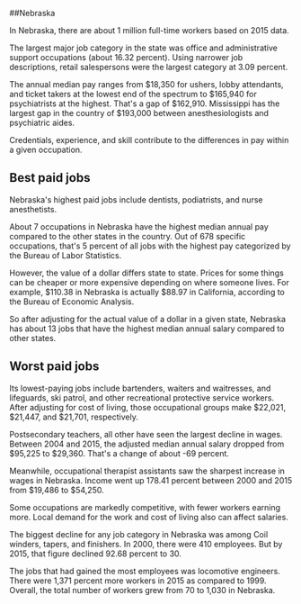 

##Nebraska

In Nebraska, there are about 1 million full-time workers based on 2015 data.

The largest major job category in the state was <span class='occ_title_em'>office and administrative support occupations</span> (about 16.32 percent). Using narrower job descriptions, <span class='occ_title_em'>retail salespersons</span> were the largest category at 3.09 percent.
               
The annual median pay ranges from $18,350 for <span class='occ_title_em'>ushers, lobby attendants, and ticket takers</span> at the lowest end of the spectrum to  $165,940 for <span class='occ_title_em'>psychiatrists</span> at the highest. That's a gap of $162,910. Mississippi has the largest gap in the country of $193,000 between <span class='occ_title_em'>anesthesiologists and psychiatric aides</span>.
          
Credentials, experience, and skill contribute to the differences in pay within a given occupation.

## Best paid jobs
Nebraska's highest paid jobs include <span class='occ_title_em'>dentists, podiatrists</span>, and <span class='occ_title_em'>nurse anesthetists</span>.
               
About 7 occupations in Nebraska have the highest median annual pay compared to the other states in the country. Out of 678 specific occupations, that's 5 percent of all jobs with the highest pay categorized by the Bureau of Labor Statistics.
               
However, the value of a dollar differs state to state. Prices for some things can be cheaper or more expensive depending on where someone lives. For example, $110.38 in Nebraska is actually $88.97 in California, according to the Bureau of Economic Analysis.
               
So after adjusting for the actual value of a dollar in a given state, Nebraska has about 13 jobs that have the highest median annual salary compared to other states.
               
## Worst paid jobs

Its lowest-paying jobs include <span class='occ_title_em'>bartenders</span>, <span class='occ_title_em'>waiters and waitresses</span>, and <span class='occ_title_em'>lifeguards, ski patrol, and other recreational protective service workers</span>. After adjusting for cost of living, those occupational groups make $22,021,  $21,447, and  $21,701, respectively.
               
<span class='occ_title_em'>Postsecondary teachers, all other</span> have seen the largest decline in wages. Between 2004 and 2015, the adjusted median annual salary dropped from $95,225 to $29,360. That's a change of about -69 percent.
               
Meanwhile, <span class='occ_title_em'>occupational therapist assistants</span> saw the sharpest increase in wages in Nebraska. Income went up 178.41 percent between 2000 and 2015 from $19,486 to $54,250.

Some occupations are markedly competitive, with fewer workers earning more. Local demand for the work and cost of living also can affect salaries.

            
The biggest decline for any job category in Nebraska was among <span class='occ_title_em'>Coil winders, tapers, and finishers</span>. In 2000, there were 410 employees. But by 2015, that figure declined 92.68 percent to 30. 
               
The jobs that had gained the most employees was locomotive engineers. There were 1,371 percent more workers in 2015 as compared to 1999. Overall, the total number of workers grew from 70 to 1,030 in Nebraska.
